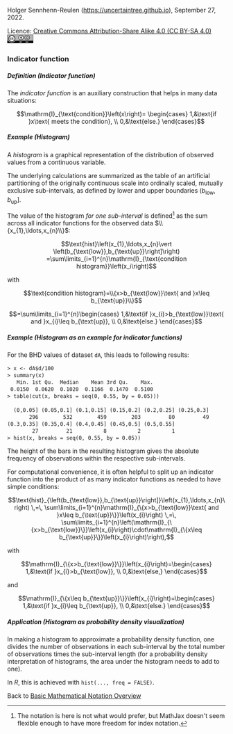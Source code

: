 Holger Sennhenn-Reulen (https://uncertaintree.github.io), September 27, 2022. 

Licence: [Creative Commons Attribution-Share Alike 4.0 (CC BY-SA 4.0)   <img src="https://github.com/uncertaintree/uncertaintree.github.io/blob/master/oer/cc_by_sa.png" width="60" height="20">](https://creativecommons.org/licenses/by-sa/4.0/)

### Indicator function

##### Definition (Indicator function)

The *indicator function* is an auxiliary construction that helps in many data situations: 

$$\mathrm{I}_{\text{condition}}\left(x\right)=
\begin{cases}
1,&\text{if }x\text{ meets the condition},
\\
0,&\text{else.}
\end{cases}$$

##### Example (Histogram)

A *histogram* is a graphical representation of the distribution of observed values from a continuous variable. 

The underlying calculations are summarized as the table of an artificial partitioning of the originally continuous scale into ordinally scaled, mutually exclusive sub-intervals, as defined by lower and upper boundaries $\left(b_{\text{low}},b_{\text{up}}\right]$. 

The value of the histogram *for one sub-interval* is defined[^1] as the sum across all indicator functions for the observed data $\\{x_{1},\ldots,x_{n}\\}$:

[^1]: The notation is here is not what would prefer, but MathJax doesn't seem flexible enough to have more freedom for index notation.

$$\text{hist}\left(x_{1},\ldots,x_{n}\vert \left(b_{\text{low}},b_{\text{up}}\right]\right)
=\sum\limits_{i=1}^{n}\mathrm{I}_{\text{condition histogram}}\left(x_i\right)$$

with 

$$\text{condition histogram}=\\{x>b_{\text{low}}\text{ and }x\leq b_{\text{up}}\\}$$

$$=\sum\limits_{i=1}^{n}\begin{cases}
1,&\text{if }x_{i}>b_{\text{low}}\text{ and }x_{i}\leq b_{\text{up}},
\\
0,&\text{else.}
\end{cases}$$

##### Example (Histogram as an example for indicator functions)

For the BHD values of dataset `dA`, this leads to following results:

```
> x <- dA$d/100
> summary(x)
   Min. 1st Qu.  Median    Mean 3rd Qu.    Max. 
 0.0150  0.0620  0.1020  0.1166  0.1470  0.5100
> table(cut(x, breaks = seq(0, 0.55, by = 0.05)))

  (0,0.05] (0.05,0.1] (0.1,0.15] (0.15,0.2] (0.2,0.25] (0.25,0.3] 
       296        532        459        203         80         49 
(0.3,0.35] (0.35,0.4] (0.4,0.45] (0.45,0.5] (0.5,0.55] 
        27         21          8          2          1 
> hist(x, breaks = seq(0, 0.55, by = 0.05))
```

The height of the bars in the resulting histogram gives the absolute frequency of observations within the respective sub-intervals.

For computational convenience, it is often helpful to split up an indicator function into the product of as many indicator functions as needed to have simple conditions:

$$\text{hist}_{\left(b_{\text{low}},b_{\text{up}}\right]}\left(x_{1},\ldots,x_{n}\right)
\,=\,
\sum\limits_{i=1}^{n}\mathrm{I}_{\{x>b_{\text{low}}\text{ and }x\leq b_{\text{up}}\}}\left(x_{i}\right)
\,=\,
\sum\limits_{i=1}^{n}\left(\mathrm{I}_{\{x>b_{\text{low}}\}}\left(x_{i}\right)\cdot\mathrm{I}_{\{x\leq b_{\text{up}}\}}\left(x_{i}\right)\right),$$

with

$$\mathrm{I}_{\{x>b_{\text{low}}\}}\left(x_{i}\right)=\begin{cases}
1,&\text{if }x_{i}>b_{\text{low}},
\\
0,&\text{else,}
\end{cases}$$

and

$$\mathrm{I}_{\{x\leq b_{\text{up}}\}}\left(x_{i}\right)=\begin{cases}
1,&\text{if }x_{i}\leq b_{\text{up}},
\\
0,&\text{else.}
\end{cases}$$

##### Application (Histogram as probability density visualization)

In making a histogram to approximate a probability density function, one divides the number of observations in each sub-interval by the total number of observations times the sub-interval length (for a probability density interpretation of histograms, the area under the histogram needs to add to one). 

In *R*, this is achieved with `hist(..., freq = FALSE)`.

Back to [Basic Mathematical Notation Overview](https://github.com/uncertaintree/uncertaintree.github.io/blob/master/oer/basic_mathematical_notation/00_index.md)
